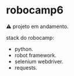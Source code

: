 # robocamp6

:warning: projeto em andamento.

stack do robocamp:
- python.
- robot framework.
- selenium webdriver.
- requests.

